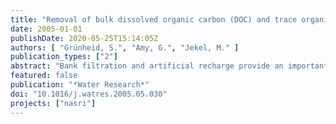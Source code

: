 ```yaml
---
title: "Removal of bulk dissolved organic carbon (DOC) and trace organic compounds by bank filtration and artificial recharge"
date: 2005-01-01
publishDate: 2020-05-25T15:14:05Z
authors: [ "Grünheid, S.", "Amy, G.", "Jekel, M." ]
publication_types: ["2"]
abstract: "Bank filtration and artificial recharge provide an important drinking water source to the city of Berlin. Due to the practice of water recycling through a semi-closed urban water cycle, the introduction of effluent organic matter (EfOM) and persistent trace organic pollutants in the drinking water is of potential concern. In the work reported herein, the research objectives are to study the removal of bulk and trace organics at bank filtration and artificial recharge sites and to assess important factors of influence for the Berlin area. The monthly analytical program is comprised of dissolved organic carbon (DOC), UV absorbance (UVA254), liquid chromatography with organic carbon detection (LC-OCD), differentiated adsorbable organic halogens (AOX) and single organic compound analysis of a few model compounds. More than 1 year of monitoring was conducted on observation wells located along the flowpaths of the infiltrating water at two field sites that have different characteristics regarding redox conditions, travel time, and travel distance. Two transects are highlighted: one associated with a bank filtration site dominated by anoxic/anaerobic conditions with a travel time of up to 4–5 months, and another with an artificial recharge site dominated by aerobic conditions with a travel time of up to 50 days. It was found that redox conditions and travel time significantly influence the DOC degradation kinetics and the efficiency of AOX and trace compound removal."
featured: false
publication: "*Water Research*"
doi: "10.1016/j.watres.2005.05.030"
projects: ["nasri"]
---
```


